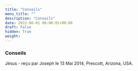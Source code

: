 ```yaml
---
title: "Conseils"
menu_title: ""
description: "Conseils"
date: 2022-06-01 06:00:01+00:80
draft: False
hidden: True
weight:
---
```

### Conseils

Jésus - reçu par Joseph le 13 Mai 2014, Prescott, Arizona, USA.



